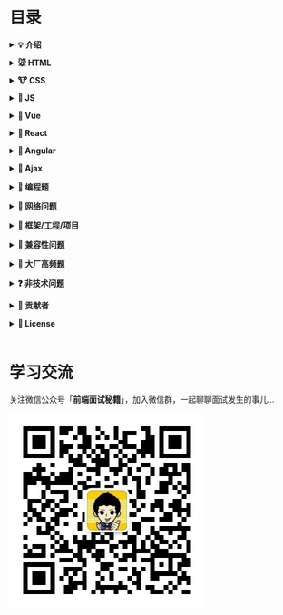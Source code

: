 # 目录

<b><details><summary>💡 介绍</summary></b>

1、本仓库是面向 <b>web 前端开发者</b> 准备面试使用；知识在于积累，切勿刷题作面霸！

2、建议阅读

- [写给前端面试者](https://github.com/amfe/article/issues/5)

🙏 仓库将持续更新，如有内容错误或改进意见，欢迎 issue 或 pr。

</details>

<b><details><summary>🐭 HTML</summary></b>

- [详情](./content/HTML.md)

</details>

<b><details><summary>🐮 CSS</summary></b>

- [详情](./content/CSS.md)

</details>

<b><details><summary>🐯 JS</summary></b>

- [js 基础](./content/js/js.md)
- [es6](./content/js/es6.md)
- [jquery](./content/js/jquery.md)
- [node](./content/js/node.md)

</details>

<b><details><summary>🐰 Vue</summary></b>

- [vue-cli](./content/vue/vue-cli.md)
- [vue.js](./content/vue/vue.md)
- [vue-router](./content/vue/vue-router.md)
- [vuex](./content/vue/vuex.md)
- [MVVM 设计模式](./content/vue/MVVM.md)

</details>

<b><details><summary>🐉 React</summary></b>

- [详情](./content/React.md)

</details>

<b><details><summary>🐍 Angular</summary></b>

- [详情](./content/Angular.md)

</details>

<b><details><summary>🐎 Ajax</summary></b>

- [详情](./content/Ajax.md)

</details>

<b><details><summary>🐐 编程题</summary></b>

- [js 基础](./content/编程题/js.md)
- [js 原型](./content/编程题/prototype.md)
- [es6](./content/编程题/es6.md)
- [变量提升](./content/编程题/变量提升.md)

</details>

<b><details><summary>🙊 网络问题</summary></b>

- [详情](./content/网络问题.md)

</details>

<b><details><summary>🐔 框架/工程/项目</summary></b>

- [详情](./content/框架工程项目.md)

</details>

<b><details><summary>🐶 兼容性问题</summary></b>

- [详情](./content/兼容性问题.md)

</details>

<b><details><summary>🐷 大厂高频题</summary></b>

- [详情](./content/大厂高频题.md)

</details>

<b><details><summary>❓ 非技术问题</summary></b>

- [常问的非技术问题](./content/非技术问题/非技术问题.md)
- [面试技巧及注意事项](./content/非技术问题/面试技巧及注意事项.md)

</details>

<b><details><summary>👬 贡献者</summary></b>

包括勘误的 Issue、PR，排序按照贡献时间。

- 作者-[qiilee](https://blog.csdn.net/qq_34543438/article/category/6943844)<br/>
- 简书-[面试问题答案综合版(web)](https://www.jianshu.com/p/bc764e15d2a8)
- Github-[Advanced-Frontend/Daily-Interview-Question](https://github.com/Advanced-Frontend/Daily-Interview-Question)

</details>

<b><details><summary>📜 License</summary></b>

本仓库遵循 [MIT 协议](LICENSE)，转载请注明出处。

</details>

<br/>

# 学习交流

关注微信公众号「**前端面试秘籍**」，加入微信群，一起聊聊面试发生的事儿...

![二维码](./images/qrcode_001.jpg)
